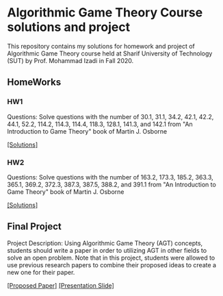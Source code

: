 # Algorithmic Game Theory Course solutions and project
This repository contains my solutions for homework and project of Algorithmic Game Theory course held at Sharif University of Technology (SUT) by Prof. Mohammad Izadi in Fall 2020.

## HomeWorks

### HW1

Questions: Solve questions with the number of 30.1, 31.1, 34.2, 42.1, 42.2, 44.1, 52.2, 114.2, 114.3, 114.4, 118.3, 128.1, 141.3, and 142.1 from "An Introduction to Game Theory" book of Martin J. Osborne 

[[Solutions]](HW1/HW1_99210283.pdf)

### HW2

Questions: Solve questions with the number of 163.2, 173.3, 185.2, 363.3, 365.1, 369.2, 372.3, 387.3, 387.5, 388.2, and 391.1 from "An Introduction to Game Theory" book of Martin J. Osborne 

[[Solutions]](HW2/HW2_99210283.pdf)

## Final Project

Project Description: Using Algorithmic Game Theory (AGT) concepts, students should write a paper in order to utilizing AGT in other fields to solve an open problem. Note that in this project, students were allowed to use previous research papers to combine their proposed ideas to create a new one for their paper.

[[Proposed Paper]](final_project/proposed_paper.pdf) [[Presentation Slide]](final_project/presentation.pptx)
